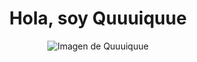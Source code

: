 <div align="center">
    <h1 align="center">Hola, soy Quuuiquue</h1>
    <img src="https://imgur.com/MMz5iHk.png" alt="Imagen de Quuuiquue">
</div>
